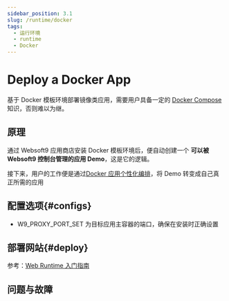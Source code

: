 ```yaml
---
sidebar_position: 3.1
slug: /runtime/docker
tags:
  - 运行环境
  - runtime
  - Docker
---
```


# Deploy a Docker App

基于 Docker 模板环境部署镜像类应用，需要用户具备一定的 [Docker Compose](https://docs.docker.com/compose/) 知识，否则难以为继。 

## 原理

通过 Websoft9 应用商店安装 Docker 模板环境后，便自动创建一个 **可以被 Websoft9 控制台管理的应用 Demo**，这是它的逻辑。  

接下来，用户的工作便是通过[Docker 应用个性化编排](./runtime#dockercompose)，将 Demo 转变成自己真正所需的应用


## 配置选项{#configs}

- W9_PROXY_PORT_SET 为目标应用主容器的端口，确保在安装时正确设置

## 部署网站{#deploy}

参考：[Web Runtime 入门指南](../runtime#quick)

## 问题与故障